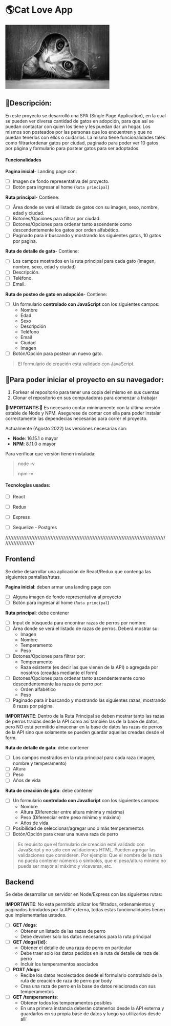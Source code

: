 # 🌎Cat Love App

<p align="left">
  <img height="200" src="./cat.png" />
</p>

## 📝Descripción:

<p>En este proyecto se desarrolló una SPA (Single Page Application), en la cual se pueden ver diversa cantidad de gatos en adopción, para que así se puedan contactar con quien los tiene y les puedan dar un hogar. Los mismos son posteados por las personas que los encuentren y que no puedan tenerlos con ellos o cuidarlos. La misma tiene funcionalidades tales como filtrar/ordenar gatos por ciudad, paginado para poder ver 10 gatos por página y formulario para postear gatos para ser adoptados.
</p>

#### Funcionalidades

__Pagina inicial__- Landing page con:
- [ ] Imagen de fondo representativa del proyecto.
- [ ] Botón para ingresar al home (`Ruta principal`)

__Ruta principal__- Contiene:
- [ ] Área donde se verá el listado de gatos con su imagen, sexo, nombre, edad y ciudad.
- [ ] Botones/Opciones para filtrar por ciudad.
- [ ] Botones/Opciones para ordenar tanto ascendente como descendentemente los gatos por orden alfabético.
- [ ] Paginado para ir buscando y mostrando los siguientes gatos, 10 gatos por pagina.

__Ruta de detalle de gato__- Contiene:
- [ ] Los campos mostrados en la ruta principal para cada gato (imagen, nombre, sexo, edad y ciudad)
- [ ] Descripción.
- [ ] Teléfono.
- [ ] Email.

__Ruta de posteo de gato en adopción__- Contiene:
- [ ] Un formulario __controlado con JavaScript__ con los siguientes campos:
  - Nombre
  - Edad
  - Sexo
  - Descripción
  - Teléfono
  - Email
  - Ciudad
  - Imagen
- [ ] Botón/Opción para postear un nuevo gato.

> El formulario de creación está validado con JavaScript.


## 🚀Para poder iniciar el proyecto en su navegador:

 1. Forkear el repositorio para tener una copia del mismo en sus cuentas
 2. Clonar el repositorio en sus computadoras para comenzar a trabajar


__🚨IMPORTANTE:🚨__ Es necesario contar mínimamente con la última versión estable de Node y NPM. Asegurese de contar con ella para poder instalar correctamente las dependecias necesarias para correr el proyecto.


Actualmente (Agosto 2022) las versiónes necesarias son:

 * __Node__: 16.15.1 o mayor
 * __NPM__: 8.11.0 o mayor

Para verificar que versión tienen instalada:

> node -v
>
> npm -v


#### Tecnologías usadas:
- [ ] React
- [ ] Redux
- [ ] Express
- [ ] Sequelize - Postgres



/////////////////////////////////////////////////////////////////////////////////////////////////////////////////////


## Frontend

Se debe desarrollar una aplicación de React/Redux que contenga las siguientes pantallas/rutas.

__Pagina inicial__: deben armar una landing page con

- [ ] Alguna imagen de fondo representativa al proyecto
- [ ] Botón para ingresar al home (`Ruta principal`)

__Ruta principal__: debe contener

- [ ] Input de búsqueda para encontrar razas de perros por nombre
- [ ] Área donde se verá el listado de razas de perros. Deberá mostrar su:
  - Imagen
  - Nombre
  - Temperamento
  - Peso
- [ ] Botones/Opciones para filtrar por:
  - Temperamento
  - Raza existente (es decir las que vienen de la API) o agregada por nosotros (creadas mediante el form)
- [ ] Botones/Opciones para ordenar tanto ascendentemente como descendentemente las razas de perro por:
  - Orden alfabético
  - Peso
- [ ] Paginado para ir buscando y mostrando las siguientes razas, mostrando 8 razas por página.

__IMPORTANTE__: Dentro de la Ruta Principal se deben mostrar tanto las razas de perros traidas desde la API como así también las de la base de datos, pero NO está permitido almacenar en la base de datos las razas de perros de la API sino que solamente se pueden guardar aquellas creadas desde el form.

__Ruta de detalle de gato__: debe contener

- [ ] Los campos mostrados en la ruta principal para cada raza (imagen, nombre y temperamento)
- [ ] Altura
- [ ] Peso
- [ ] Años de vida

__Ruta de creación de gato__: debe contener

- [ ] Un formulario __controlado con JavaScript__ con los siguientes campos:
  - Nombre
  - Altura (Diferenciar entre altura mínima y máxima)
  - Peso (Diferenciar entre peso mínimo y máximo)
  - Años de vida
- [ ] Posibilidad de seleccionar/agregar uno o más temperamentos
- [ ] Botón/Opción para crear una nueva raza de perro

> Es requisito que el formulario de creación esté validado con JavaScript y no sólo con validaciones HTML. Pueden agregar las validaciones que consideren. Por ejemplo: Que el nombre de la raza no pueda contener números o símbolos, que el peso/altura mínimo no pueda ser mayor al máximo y viceversa, etc.


## Backend

Se debe desarrollar un servidor en Node/Express con las siguientes rutas:

__IMPORTANTE__: No está permitido utilizar los filtrados, ordenamientos y paginados brindados por la API externa, todas estas funcionalidades tienen que implementarlas ustedes.

- [ ] __GET /dogs__:
  - Obtener un listado de las razas de perro
  - Debe devolver solo los datos necesarios para la ruta principal
- [ ] __GET /dogs/{id}__:
  - Obtener el detalle de una raza de perro en particular
  - Debe traer solo los datos pedidos en la ruta de detalle de raza de perro
  - Incluir los temperamentos asociados
- [ ] __POST /dogs__:
  - Recibe los datos recolectados desde el formulario controlado de la ruta de creación de raza de perro por body
  - Crea una raza de perro en la base de datos relacionada con sus temperamentos
- [ ] __GET /temperaments__:
  - Obtener todos los temperamentos posibles
  - En una primera instancia deberán obtenerlos desde la API externa y guardarlos en su propia base de datos y luego ya utilizarlos desde allí

